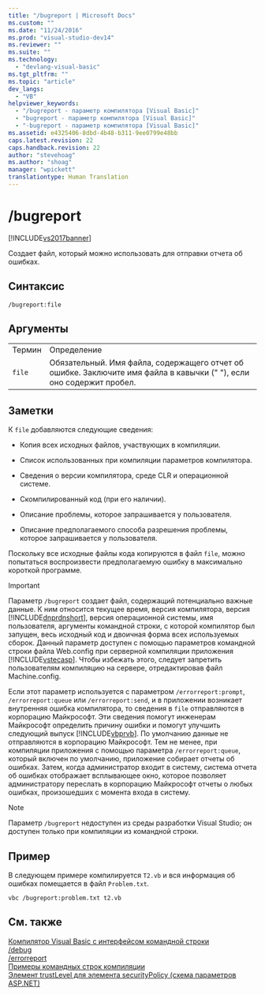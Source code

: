 ```yaml
---
title: "/bugreport | Microsoft Docs"
ms.custom: ""
ms.date: "11/24/2016"
ms.prod: "visual-studio-dev14"
ms.reviewer: ""
ms.suite: ""
ms.technology: 
  - "devlang-visual-basic"
ms.tgt_pltfrm: ""
ms.topic: "article"
dev_langs: 
  - "VB"
helpviewer_keywords: 
  - "/bugreport - параметр компилятора [Visual Basic]"
  - "bugreport - параметр компилятора [Visual Basic]"
  - "-bugreport - параметр компилятора [Visual Basic]"
ms.assetid: e4325406-8dbd-4b48-b311-9ee0799e48bb
caps.latest.revision: 22
caps.handback.revision: 22
author: "stevehoag"
ms.author: "shoag"
manager: "wpickett"
translationtype: Human Translation
---
```

# /bugreport
[!INCLUDE[vs2017banner](../../../csharp/includes/vs2017banner.md)]

Создает файл, который можно использовать для отправки отчета об ошибках.  
  
## Синтаксис  
  
```  
/bugreport:file  
```  
  
## Аргументы  
  
|||  
|-|-|  
|Термин|Определение|  
|`file`|Обязательный.  Имя файла, содержащего отчет об ошибке.  Заключите имя файла в кавычки \(" "\), если оно содержит пробел.|  
  
## Заметки  
 К `file` добавляются следующие сведения:  
  
-   Копия всех исходных файлов, участвующих в компиляции.  
  
-   Список использованных при компиляции параметров компилятора.  
  
-   Сведения о версии компилятора, среде CLR и операционной системе.  
  
-   Скомпилированный код \(при его наличии\).  
  
-   Описание проблемы, которое запрашивается у пользователя.  
  
-   Описание предполагаемого способа разрешения проблемы, которое запрашивается у пользователя.  
  
 Поскольку все исходные файлы кода копируются в файл `file`, можно попытаться воспроизвести предполагаемую ошибку в максимально короткой программе.  
  
> [!IMPORTANT]
>  Параметр `/bugreport` создает файл, содержащий потенциально важные данные.  К ним относится текущее время, версия компилятора, версия [!INCLUDE[dnprdnshort](../../../csharp/getting-started/includes/dnprdnshort_md.md)], версия операционной системы, имя пользователя, аргументы командной строки, с которой компилятор был запущен, весь исходный код и двоичная форма всех используемых сборок.  Данный параметр доступен с помощью параметров командной строки файла Web.config при серверной компиляции приложения [!INCLUDE[vstecasp](../../../csharp/language-reference/preprocessor-directives/includes/vstecasp_md.md)].  Чтобы избежать этого, следует запретить пользователям компиляцию на сервере, отредактировав файл Machine.config.  
  
 Если этот параметр используется с параметром `/errorreport:prompt`, `/errorreport:queue` или `/errorreport:send`, и в приложении возникает внутренняя ошибка компилятора, то сведения в `file` отправляются в корпорацию Майкрософт.  Эти сведения помогут инженерам Майкрософт определить причину ошибки и помогут улучшить следующий выпуск [!INCLUDE[vbprvb](../../../csharp/programming-guide/concepts/linq/includes/vbprvb_md.md)].  По умолчанию данные не отправляются в корпорацию Майкрософт.  Тем не менее, при компиляции приложения с помощью параметра `/errorreport:queue`, который включен по умолчанию, приложение собирает отчеты об ошибках.  Затем, когда администратор входит в систему, система отчета об ошибках отображает всплывающее окно, которое позволяет администратору переслать в корпорацию Майкрософт отчеты о любых ошибках, произошедших с момента входа в систему.  
  
> [!NOTE]
>  Параметр `/bugreport` недоступен из среды разработки Visual Studio; он доступен только при компиляции из командной строки.  
  
## Пример  
 В следующем примере компилируется `T2.vb` и вся информация об ошибках помещается в файл `Problem.txt`.  
  
```  
vbc /bugreport:problem.txt t2.vb  
```  
  
## См. также  
 [Компилятор Visual Basic с интерфейсом командной строки](../../../visual-basic/reference/command-line-compiler/index.md)   
 [\/debug](../../../visual-basic/reference/command-line-compiler/debug.md)   
 [\/errorreport](../../../visual-basic/reference/command-line-compiler/errorreport.md)   
 [Примеры командных строк компиляции](../../../visual-basic/reference/command-line-compiler/sample-compilation-command-lines.md)   
 [Элемент trustLevel для элемента securityPolicy \(схема параметров ASP.NET\)](http://msdn.microsoft.com/ru-ru/729ab04c-03da-4ee5-86b1-be9d08a09369)